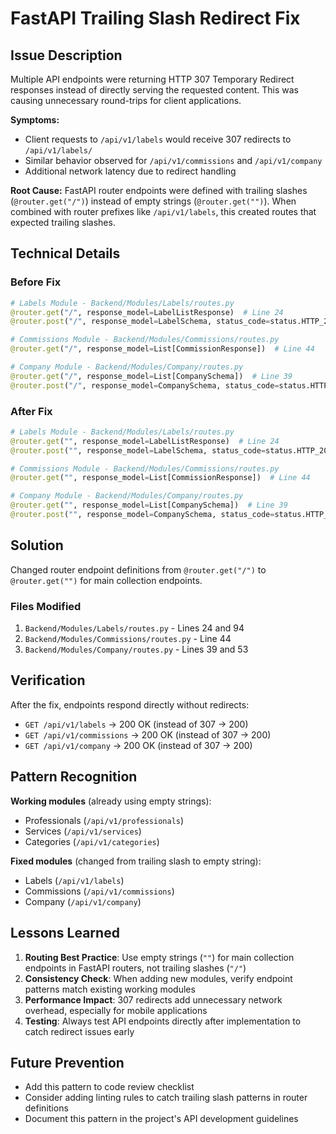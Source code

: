 # FastAPI Trailing Slash Redirect Fix

## Issue Description
Multiple API endpoints were returning HTTP 307 Temporary Redirect responses instead of directly serving the requested content. This was causing unnecessary round-trips for client applications.

**Symptoms:**
- Client requests to `/api/v1/labels` would receive 307 redirects to `/api/v1/labels/`
- Similar behavior observed for `/api/v1/commissions` and `/api/v1/company`
- Additional network latency due to redirect handling

**Root Cause:**
FastAPI router endpoints were defined with trailing slashes (`@router.get("/")`) instead of empty strings (`@router.get("")`). When combined with router prefixes like `/api/v1/labels`, this created routes that expected trailing slashes.

## Technical Details

### Before Fix
```python
# Labels Module - Backend/Modules/Labels/routes.py
@router.get("/", response_model=LabelListResponse)  # Line 24
@router.post("/", response_model=LabelSchema, status_code=status.HTTP_201_CREATED)  # Line 94

# Commissions Module - Backend/Modules/Commissions/routes.py  
@router.get("/", response_model=List[CommissionResponse])  # Line 44

# Company Module - Backend/Modules/Company/routes.py
@router.get("/", response_model=List[CompanySchema])  # Line 39
@router.post("/", response_model=CompanySchema, status_code=status.HTTP_201_CREATED)  # Line 53
```

### After Fix
```python
# Labels Module - Backend/Modules/Labels/routes.py
@router.get("", response_model=LabelListResponse)  # Line 24
@router.post("", response_model=LabelSchema, status_code=status.HTTP_201_CREATED)  # Line 94

# Commissions Module - Backend/Modules/Commissions/routes.py  
@router.get("", response_model=List[CommissionResponse])  # Line 44

# Company Module - Backend/Modules/Company/routes.py
@router.get("", response_model=List[CompanySchema])  # Line 39
@router.post("", response_model=CompanySchema, status_code=status.HTTP_201_CREATED)  # Line 53
```

## Solution
Changed router endpoint definitions from `@router.get("/")` to `@router.get("")` for main collection endpoints.

### Files Modified
1. `Backend/Modules/Labels/routes.py` - Lines 24 and 94
2. `Backend/Modules/Commissions/routes.py` - Line 44  
3. `Backend/Modules/Company/routes.py` - Lines 39 and 53

## Verification
After the fix, endpoints respond directly without redirects:
- `GET /api/v1/labels` → 200 OK (instead of 307 → 200)
- `GET /api/v1/commissions` → 200 OK (instead of 307 → 200)
- `GET /api/v1/company` → 200 OK (instead of 307 → 200)

## Pattern Recognition
**Working modules** (already using empty strings):
- Professionals (`/api/v1/professionals`)
- Services (`/api/v1/services`)
- Categories (`/api/v1/categories`)

**Fixed modules** (changed from trailing slash to empty string):
- Labels (`/api/v1/labels`)
- Commissions (`/api/v1/commissions`)
- Company (`/api/v1/company`)

## Lessons Learned
1. **Routing Best Practice**: Use empty strings (`""`) for main collection endpoints in FastAPI routers, not trailing slashes (`"/"`)
2. **Consistency Check**: When adding new modules, verify endpoint patterns match existing working modules
3. **Performance Impact**: 307 redirects add unnecessary network overhead, especially for mobile applications
4. **Testing**: Always test API endpoints directly after implementation to catch redirect issues early

## Future Prevention
- Add this pattern to code review checklist
- Consider adding linting rules to catch trailing slash patterns in router definitions
- Document this pattern in the project's API development guidelines